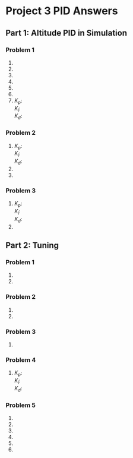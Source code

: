 # Project 3 PID Answers

## Part 1: Altitude PID in Simulation

### Problem 1
  1.  
  2.  
  3.  
  4.  
  5.  
  6.  
  7.  $K_p$:  
      $K_i$:  
      $K_d$:  

### Problem 2
  1.  $K_p$:   
      $K_i$:  
      $K_d$:  
  2.  
  3.  

### Problem 3
  1.  $K_p$:   
      $K_i$:  
      $K_d$:  
  2.  

## Part 2: Tuning

### Problem 1
  1.  
  2.  

### Problem 2
  1.  
  2.  

### Problem 3
  1.  

### Problem 4
  1.  $K_p$:   
      $K_i$:  
      $K_d$:  

### Problem 5
  1.   
  2.  
  3.  
  4.  
  5.  
  6.  
